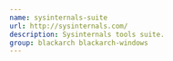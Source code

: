 ```yaml
---
name: sysinternals-suite
url: http://sysinternals.com/
description: Sysinternals tools suite.
group: blackarch blackarch-windows
---
```

